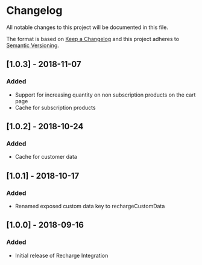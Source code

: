# Changelog

All notable changes to this project will be documented in this file.

The format is based on [Keep a Changelog](http://keepachangelog.com/) and this project adheres to [Semantic Versioning](http://semver.org/).

## [1.0.3] - 2018-11-07
### Added
- Support for increasing quantity on non subscription products on the cart page
- Cache for subscription products

## [1.0.2] - 2018-10-24
### Added
- Cache for customer data

## [1.0.1] - 2018-10-17
### Added
- Renamed exposed custom data key to rechargeCustomData

## [1.0.0] - 2018-09-16
### Added
- Initial release of Recharge Integration